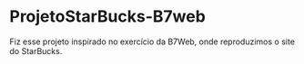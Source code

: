 # ProjetoStarBucks-B7web
Fiz esse projeto inspirado no exercício da B7Web, onde reproduzimos o site do StarBucks.
